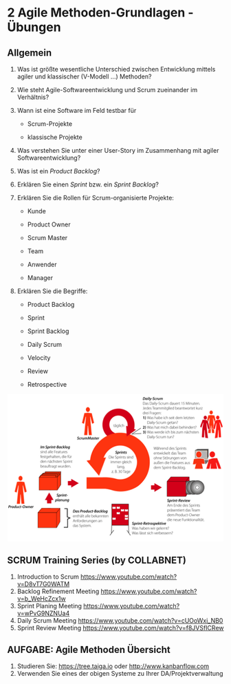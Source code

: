 # 2 Agile Methoden-Grundlagen - Übungen

## Allgemein

1. Was ist größte wesentliche Unterschied zwischen Entwicklung mittels agiler und klassischer (V-Modell ...) Methoden?



2. Wie steht Agile-Softwareentwicklung und Scrum zueinander im Verhältnis?



3. Wann ist eine Software im Feld testbar für

   - Scrum-Projekte 

   - klassische Projekte



4. Was verstehen Sie unter einer User-Story im Zusammenhang mit agiler Softwareentwicklung?



5. Was ist ein *Product Backlog*?



6. Erklären Sie einen *Sprint* bzw. ein *Sprint Backlog*?



7. Erklären Sie die Rollen für Scrum-organisierte Projekte:

   - Kunde

   - Product Owner

   - Scrum Master

   - Team

   - Anwender

   - Manager

     

8. Erklären Sie die Begriffe:

   - Product Backlog
   - Sprint
   - Sprint Backlog
   
   - Daily Scrum
   - Velocity
   - Review
   - Retrospective

![Scrum_01](bilder/Scrum_01.png)

## SCRUM Training Series (by COLLABNET)

1. Introduction to Scrum
   <https://www.youtube.com/watch?v=D8vT7G0WATM>
2. Backlog Refinement Meeting
   <https://www.youtube.com/watch?v=b_WeHcZcx1w>
3. Sprint Planing Meeting
   <https://www.youtube.com/watch?v=wPvG9NZNUa4>
4. Daily Scrum Meeting
   <https://www.youtube.com/watch?v=cUOoWxi_NB0>
5. Sprint Review Meeting
   <https://www.youtube.com/watch?v=f8JVSfICRew>

## AUFGABE: Agile Methoden Übersicht

1. Studieren Sie: https://tree.taiga.io oder http://www.kanbanflow.com
2. Verwenden Sie eines der obigen Systeme zu Ihrer DA/Projektverwaltung